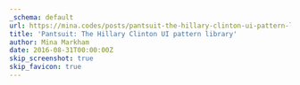 ```yaml
---
_schema: default
url: https://mina.codes/posts/pantsuit-the-hillary-clinton-ui-pattern-library/
title: 'Pantsuit: The Hillary Clinton UI pattern library'
author: Mina Markham
date: 2016-08-31T00:00:00Z
skip_screenshot: true
skip_favicon: true
---
```

